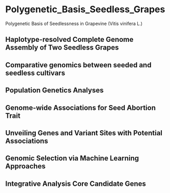# Polygenetic_Basis_Seedless_Grapes
Polygenetic Basis of Seedlessness in Grapevine (Vitis vinifera L.)

## Haplotype-resolved Complete Genome Assembly of Two Seedless Grapes

## Comparative genomics between seeded and seedless cultivars

## Population Genetics Analyses

## Genome-wide Associations for Seed Abortion Trait

## Unveiling Genes and Variant Sites with Potential Associations

## Genomic Selection via Machine Learning Approaches

## Integrative Analysis Core Candidate Genes
